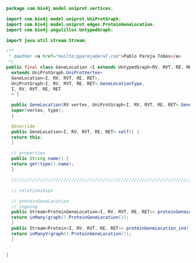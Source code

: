 
```java
package com.bio4j.model.uniprot.vertices;

import com.bio4j.model.uniprot.UniProtGraph;
import com.bio4j.model.uniprot.edges.ProteinGeneLocation;
import com.bio4j.angulillos.UntypedGraph;

import java.util.stream.Stream;

/**
 * @author <a href="mailto:ppareja@era7.com">Pablo Pareja Tobes</a>
 */
public final class GeneLocation <I extends UntypedGraph<RV, RVT, RE, RET>, RV, RVT, RE, RET>
  extends UniProtGraph.UniProtVertex<
  GeneLocation<I, RV, RVT, RE, RET>,
  UniProtGraph<I, RV, RVT, RE, RET>.GeneLocationType,
  I, RV, RVT, RE, RET
  > {

  public GeneLocation(RV vertex, UniProtGraph<I, RV, RVT, RE, RET>.GeneLocationType type) {
  super(vertex, type);
  }

  @Override
  public GeneLocation<I, RV, RVT, RE, RET> self() {
  return this;
  }

  // properties
  public String name() {
  return get(type().name);
  }

  //////////////////////////////////////////////////////////////////////////////////////////////

  // relationships

  // proteinGeneLocation
  // ingoing
  public Stream<ProteinGeneLocation<I, RV, RVT, RE, RET>> proteinGeneLocation_in(){
  return inMany(graph().ProteinGeneLocation());
  }
  public Stream<Protein<I, RV, RVT, RE, RET>> proteinGeneLocation_inV(){
  return inManyV(graph().ProteinGeneLocation());
  }


}

```




[main/java/com/bio4j/model/enzymedb/vertices/Enzyme.java]: ../../enzymedb/vertices/Enzyme.java.md
[main/java/com/bio4j/model/enzymedb/programs/ImportEnzymeDB.java]: ../../enzymedb/programs/ImportEnzymeDB.java.md
[main/java/com/bio4j/model/enzymedb/EnzymeDBGraph.java]: ../../enzymedb/EnzymeDBGraph.java.md
[main/java/com/bio4j/model/uniprot_uniref/programs/ImportUniProtUniRef.java]: ../../uniprot_uniref/programs/ImportUniProtUniRef.java.md
[main/java/com/bio4j/model/uniprot_uniref/edges/UniRef50Member.java]: ../../uniprot_uniref/edges/UniRef50Member.java.md
[main/java/com/bio4j/model/uniprot_uniref/edges/UniRef100Representant.java]: ../../uniprot_uniref/edges/UniRef100Representant.java.md
[main/java/com/bio4j/model/uniprot_uniref/edges/UniRef100Member.java]: ../../uniprot_uniref/edges/UniRef100Member.java.md
[main/java/com/bio4j/model/uniprot_uniref/edges/UniRef50Representant.java]: ../../uniprot_uniref/edges/UniRef50Representant.java.md
[main/java/com/bio4j/model/uniprot_uniref/edges/UniRef90Representant.java]: ../../uniprot_uniref/edges/UniRef90Representant.java.md
[main/java/com/bio4j/model/uniprot_uniref/edges/UniRef90Member.java]: ../../uniprot_uniref/edges/UniRef90Member.java.md
[main/java/com/bio4j/model/uniprot_uniref/UniProtUniRefGraph.java]: ../../uniprot_uniref/UniProtUniRefGraph.java.md
[main/java/com/bio4j/model/uniref/vertices/UniRef100Cluster.java]: ../../uniref/vertices/UniRef100Cluster.java.md
[main/java/com/bio4j/model/uniref/vertices/UniRef50Cluster.java]: ../../uniref/vertices/UniRef50Cluster.java.md
[main/java/com/bio4j/model/uniref/vertices/UniRef90Cluster.java]: ../../uniref/vertices/UniRef90Cluster.java.md
[main/java/com/bio4j/model/uniref/UniRefGraph.java]: ../../uniref/UniRefGraph.java.md
[main/java/com/bio4j/model/uniref/programs/ImportUniRef.java]: ../../uniref/programs/ImportUniRef.java.md
[main/java/com/bio4j/model/go/vertices/SubOntologies.java]: ../../go/vertices/SubOntologies.java.md
[main/java/com/bio4j/model/go/vertices/GoTerm.java]: ../../go/vertices/GoTerm.java.md
[main/java/com/bio4j/model/go/vertices/GoSlims.java]: ../../go/vertices/GoSlims.java.md
[main/java/com/bio4j/model/go/programs/ImportGO.java]: ../../go/programs/ImportGO.java.md
[main/java/com/bio4j/model/go/edges/HasPartOf.java]: ../../go/edges/HasPartOf.java.md
[main/java/com/bio4j/model/go/edges/PositivelyRegulates.java]: ../../go/edges/PositivelyRegulates.java.md
[main/java/com/bio4j/model/go/edges/Regulates.java]: ../../go/edges/Regulates.java.md
[main/java/com/bio4j/model/go/edges/SubOntology.java]: ../../go/edges/SubOntology.java.md
[main/java/com/bio4j/model/go/edges/IsA.java]: ../../go/edges/IsA.java.md
[main/java/com/bio4j/model/go/edges/NegativelyRegulates.java]: ../../go/edges/NegativelyRegulates.java.md
[main/java/com/bio4j/model/go/edges/PartOf.java]: ../../go/edges/PartOf.java.md
[main/java/com/bio4j/model/go/edges/goSlims/PlantSlim.java]: ../../go/edges/goSlims/PlantSlim.java.md
[main/java/com/bio4j/model/go/edges/goSlims/GoSlim.java]: ../../go/edges/goSlims/GoSlim.java.md
[main/java/com/bio4j/model/go/GoGraph.java]: ../../go/GoGraph.java.md
[main/java/com/bio4j/model/ncbiTaxonomy_geninfo/programs/ImportGenInfoNCBITaxonIndex.java]: ../../ncbiTaxonomy_geninfo/programs/ImportGenInfoNCBITaxonIndex.java.md
[main/java/com/bio4j/model/ncbiTaxonomy_geninfo/edges/GenInfoNCBITaxon.java]: ../../ncbiTaxonomy_geninfo/edges/GenInfoNCBITaxon.java.md
[main/java/com/bio4j/model/ncbiTaxonomy_geninfo/NCBITaxonomyGenInfoGraph.java]: ../../ncbiTaxonomy_geninfo/NCBITaxonomyGenInfoGraph.java.md
[main/java/com/bio4j/model/uniprot_ncbiTaxonomy/UniProtNCBITaxonomyGraph.java]: ../../uniprot_ncbiTaxonomy/UniProtNCBITaxonomyGraph.java.md
[main/java/com/bio4j/model/uniprot_ncbiTaxonomy/programs/ImportUniProtNCBITaxonomy.java]: ../../uniprot_ncbiTaxonomy/programs/ImportUniProtNCBITaxonomy.java.md
[main/java/com/bio4j/model/uniprot_ncbiTaxonomy/edges/ProteinNCBITaxon.java]: ../../uniprot_ncbiTaxonomy/edges/ProteinNCBITaxon.java.md
[main/java/com/bio4j/model/ncbiTaxonomy/vertices/NCBITaxon.java]: ../../ncbiTaxonomy/vertices/NCBITaxon.java.md
[main/java/com/bio4j/model/ncbiTaxonomy/NCBITaxonomyGraph.java]: ../../ncbiTaxonomy/NCBITaxonomyGraph.java.md
[main/java/com/bio4j/model/ncbiTaxonomy/programs/ImportNCBITaxonomy.java]: ../../ncbiTaxonomy/programs/ImportNCBITaxonomy.java.md
[main/java/com/bio4j/model/ncbiTaxonomy/edges/NCBITaxonParent.java]: ../../ncbiTaxonomy/edges/NCBITaxonParent.java.md
[main/java/com/bio4j/model/geninfo/vertices/GenInfo.java]: ../../geninfo/vertices/GenInfo.java.md
[main/java/com/bio4j/model/geninfo/GenInfoGraph.java]: ../../geninfo/GenInfoGraph.java.md
[main/java/com/bio4j/model/uniprot_go/tests/ImportUniProtGoTest.java]: ../../uniprot_go/tests/ImportUniProtGoTest.java.md
[main/java/com/bio4j/model/uniprot_go/UniProtGoGraph.java]: ../../uniprot_go/UniProtGoGraph.java.md
[main/java/com/bio4j/model/uniprot_go/programs/ImportUniProtGo.java]: ../../uniprot_go/programs/ImportUniProtGo.java.md
[main/java/com/bio4j/model/uniprot_go/edges/GoAnnotation.java]: ../../uniprot_go/edges/GoAnnotation.java.md
[main/java/com/bio4j/model/uniprot_enzymedb/UniProtEnzymeDBGraph.java]: ../../uniprot_enzymedb/UniProtEnzymeDBGraph.java.md
[main/java/com/bio4j/model/uniprot_enzymedb/programs/ImportUniProtEnzymeDB.java]: ../../uniprot_enzymedb/programs/ImportUniProtEnzymeDB.java.md
[main/java/com/bio4j/model/uniprot_enzymedb/edges/EnzymaticActivity.java]: ../../uniprot_enzymedb/edges/EnzymaticActivity.java.md
[main/java/com/bio4j/model/uniprot/UniProtGraph.java]: ../UniProtGraph.java.md
[main/java/com/bio4j/model/uniprot/vertices/SequenceCaution.java]: SequenceCaution.java.md
[main/java/com/bio4j/model/uniprot/vertices/Disease.java]: Disease.java.md
[main/java/com/bio4j/model/uniprot/vertices/UniGene.java]: UniGene.java.md
[main/java/com/bio4j/model/uniprot/vertices/InterPro.java]: InterPro.java.md
[main/java/com/bio4j/model/uniprot/vertices/RefSeq.java]: RefSeq.java.md
[main/java/com/bio4j/model/uniprot/vertices/Organism.java]: Organism.java.md
[main/java/com/bio4j/model/uniprot/vertices/Country.java]: Country.java.md
[main/java/com/bio4j/model/uniprot/vertices/OnlineJournal.java]: OnlineJournal.java.md
[main/java/com/bio4j/model/uniprot/vertices/Thesis.java]: Thesis.java.md
[main/java/com/bio4j/model/uniprot/vertices/Pubmed.java]: Pubmed.java.md
[main/java/com/bio4j/model/uniprot/vertices/PIR.java]: PIR.java.md
[main/java/com/bio4j/model/uniprot/vertices/EMBL.java]: EMBL.java.md
[main/java/com/bio4j/model/uniprot/vertices/Institute.java]: Institute.java.md
[main/java/com/bio4j/model/uniprot/vertices/City.java]: City.java.md
[main/java/com/bio4j/model/uniprot/vertices/Reference.java]: Reference.java.md
[main/java/com/bio4j/model/uniprot/vertices/Submission.java]: Submission.java.md
[main/java/com/bio4j/model/uniprot/vertices/Protein.java]: Protein.java.md
[main/java/com/bio4j/model/uniprot/vertices/Journal.java]: Journal.java.md
[main/java/com/bio4j/model/uniprot/vertices/Dataset.java]: Dataset.java.md
[main/java/com/bio4j/model/uniprot/vertices/Publisher.java]: Publisher.java.md
[main/java/com/bio4j/model/uniprot/vertices/Patent.java]: Patent.java.md
[main/java/com/bio4j/model/uniprot/vertices/Pfam.java]: Pfam.java.md
[main/java/com/bio4j/model/uniprot/vertices/AlternativeProduct.java]: AlternativeProduct.java.md
[main/java/com/bio4j/model/uniprot/vertices/Keyword.java]: Keyword.java.md
[main/java/com/bio4j/model/uniprot/vertices/UnpublishedObservation.java]: UnpublishedObservation.java.md
[main/java/com/bio4j/model/uniprot/vertices/Book.java]: Book.java.md
[main/java/com/bio4j/model/uniprot/vertices/DB.java]: DB.java.md
[main/java/com/bio4j/model/uniprot/vertices/Isoform.java]: Isoform.java.md
[main/java/com/bio4j/model/uniprot/vertices/Consortium.java]: Consortium.java.md
[main/java/com/bio4j/model/uniprot/vertices/ReactomeTerm.java]: ReactomeTerm.java.md
[main/java/com/bio4j/model/uniprot/vertices/GeneName.java]: GeneName.java.md
[main/java/com/bio4j/model/uniprot/vertices/Ensembl.java]: Ensembl.java.md
[main/java/com/bio4j/model/uniprot/vertices/OnlineArticle.java]: OnlineArticle.java.md
[main/java/com/bio4j/model/uniprot/vertices/CommentType.java]: CommentType.java.md
[main/java/com/bio4j/model/uniprot/vertices/GeneLocation.java]: GeneLocation.java.md
[main/java/com/bio4j/model/uniprot/vertices/FeatureType.java]: FeatureType.java.md
[main/java/com/bio4j/model/uniprot/vertices/Taxon.java]: Taxon.java.md
[main/java/com/bio4j/model/uniprot/vertices/Article.java]: Article.java.md
[main/java/com/bio4j/model/uniprot/vertices/Kegg.java]: Kegg.java.md
[main/java/com/bio4j/model/uniprot/vertices/SubcellularLocation.java]: SubcellularLocation.java.md
[main/java/com/bio4j/model/uniprot/vertices/Person.java]: Person.java.md
[main/java/com/bio4j/model/uniprot/programs/ImportIsoformSequences.java]: ../programs/ImportIsoformSequences.java.md
[main/java/com/bio4j/model/uniprot/programs/ImportUniProt.java]: ../programs/ImportUniProt.java.md
[main/java/com/bio4j/model/uniprot/programs/ImportProteinInteractions.java]: ../programs/ImportProteinInteractions.java.md
[main/java/com/bio4j/model/uniprot/programs/ImportUniProtEdges.java]: ../programs/ImportUniProtEdges.java.md
[main/java/com/bio4j/model/uniprot/programs/ImportUniProtVertices.java]: ../programs/ImportUniProtVertices.java.md
[main/java/com/bio4j/model/uniprot/edges/ProteinOrganism.java]: ../edges/ProteinOrganism.java.md
[main/java/com/bio4j/model/uniprot/edges/ProteinRefSeq.java]: ../edges/ProteinRefSeq.java.md
[main/java/com/bio4j/model/uniprot/edges/ProteinSequenceCaution.java]: ../edges/ProteinSequenceCaution.java.md
[main/java/com/bio4j/model/uniprot/edges/ReferenceArticle.java]: ../edges/ReferenceArticle.java.md
[main/java/com/bio4j/model/uniprot/edges/BookPublisher.java]: ../edges/BookPublisher.java.md
[main/java/com/bio4j/model/uniprot/edges/ProteinPIR.java]: ../edges/ProteinPIR.java.md
[main/java/com/bio4j/model/uniprot/edges/ProteinEMBL.java]: ../edges/ProteinEMBL.java.md
[main/java/com/bio4j/model/uniprot/edges/ProteinUniGene.java]: ../edges/ProteinUniGene.java.md
[main/java/com/bio4j/model/uniprot/edges/ProteinProteinInteraction.java]: ../edges/ProteinProteinInteraction.java.md
[main/java/com/bio4j/model/uniprot/edges/ProteinKegg.java]: ../edges/ProteinKegg.java.md
[main/java/com/bio4j/model/uniprot/edges/ProteinDisease.java]: ../edges/ProteinDisease.java.md
[main/java/com/bio4j/model/uniprot/edges/ProteinFeature.java]: ../edges/ProteinFeature.java.md
[main/java/com/bio4j/model/uniprot/edges/BookEditor.java]: ../edges/BookEditor.java.md
[main/java/com/bio4j/model/uniprot/edges/ProteinIsoform.java]: ../edges/ProteinIsoform.java.md
[main/java/com/bio4j/model/uniprot/edges/ProteinSubcellularLocation.java]: ../edges/ProteinSubcellularLocation.java.md
[main/java/com/bio4j/model/uniprot/edges/IsoformProteinInteraction.java]: ../edges/IsoformProteinInteraction.java.md
[main/java/com/bio4j/model/uniprot/edges/ProteinDataset.java]: ../edges/ProteinDataset.java.md
[main/java/com/bio4j/model/uniprot/edges/ReferenceAuthorPerson.java]: ../edges/ReferenceAuthorPerson.java.md
[main/java/com/bio4j/model/uniprot/edges/ReferencePatent.java]: ../edges/ReferencePatent.java.md
[main/java/com/bio4j/model/uniprot/edges/ProteinIsoformInteraction.java]: ../edges/ProteinIsoformInteraction.java.md
[main/java/com/bio4j/model/uniprot/edges/ReferenceBook.java]: ../edges/ReferenceBook.java.md
[main/java/com/bio4j/model/uniprot/edges/OnlineArticleOnlineJournal.java]: ../edges/OnlineArticleOnlineJournal.java.md
[main/java/com/bio4j/model/uniprot/edges/ReferenceOnlineArticle.java]: ../edges/ReferenceOnlineArticle.java.md
[main/java/com/bio4j/model/uniprot/edges/ReferenceAuthorConsortium.java]: ../edges/ReferenceAuthorConsortium.java.md
[main/java/com/bio4j/model/uniprot/edges/ArticleJournal.java]: ../edges/ArticleJournal.java.md
[main/java/com/bio4j/model/uniprot/edges/ProteinEnsembl.java]: ../edges/ProteinEnsembl.java.md
[main/java/com/bio4j/model/uniprot/edges/ThesisInstitute.java]: ../edges/ThesisInstitute.java.md
[main/java/com/bio4j/model/uniprot/edges/ProteinReactomeTerm.java]: ../edges/ProteinReactomeTerm.java.md
[main/java/com/bio4j/model/uniprot/edges/SubcellularLocationParent.java]: ../edges/SubcellularLocationParent.java.md
[main/java/com/bio4j/model/uniprot/edges/ProteinComment.java]: ../edges/ProteinComment.java.md
[main/java/com/bio4j/model/uniprot/edges/TaxonParent.java]: ../edges/TaxonParent.java.md
[main/java/com/bio4j/model/uniprot/edges/SubmissionDB.java]: ../edges/SubmissionDB.java.md
[main/java/com/bio4j/model/uniprot/edges/ProteinInterPro.java]: ../edges/ProteinInterPro.java.md
[main/java/com/bio4j/model/uniprot/edges/ReferenceThesis.java]: ../edges/ReferenceThesis.java.md
[main/java/com/bio4j/model/uniprot/edges/ProteinGeneName.java]: ../edges/ProteinGeneName.java.md
[main/java/com/bio4j/model/uniprot/edges/OrganismTaxon.java]: ../edges/OrganismTaxon.java.md
[main/java/com/bio4j/model/uniprot/edges/IsoformEventGenerator.java]: ../edges/IsoformEventGenerator.java.md
[main/java/com/bio4j/model/uniprot/edges/BookCity.java]: ../edges/BookCity.java.md
[main/java/com/bio4j/model/uniprot/edges/ArticlePubmed.java]: ../edges/ArticlePubmed.java.md
[main/java/com/bio4j/model/uniprot/edges/ReferenceSubmission.java]: ../edges/ReferenceSubmission.java.md
[main/java/com/bio4j/model/uniprot/edges/ProteinKeyword.java]: ../edges/ProteinKeyword.java.md
[main/java/com/bio4j/model/uniprot/edges/ReferenceUnpublishedObservation.java]: ../edges/ReferenceUnpublishedObservation.java.md
[main/java/com/bio4j/model/uniprot/edges/ProteinPfam.java]: ../edges/ProteinPfam.java.md
[main/java/com/bio4j/model/uniprot/edges/InstituteCountry.java]: ../edges/InstituteCountry.java.md
[main/java/com/bio4j/model/uniprot/edges/ProteinReference.java]: ../edges/ProteinReference.java.md
[main/java/com/bio4j/model/uniprot/edges/ProteinGeneLocation.java]: ../edges/ProteinGeneLocation.java.md